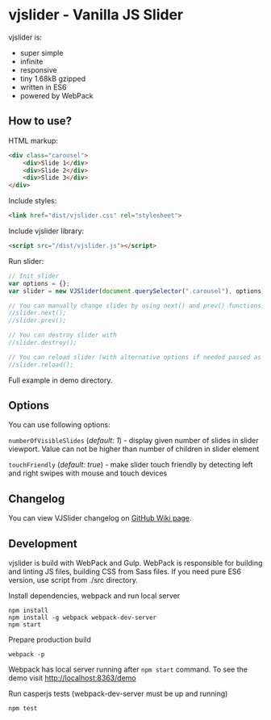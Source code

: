 vjslider - Vanilla JS Slider
============================
vjslider is:
 - super simple
 - infinite
 - responsive
 - tiny 1.68kB gzipped
 - written in ES6
 - powered by WebPack

How to use?
-----------
HTML markup: 
```html
<div class="carousel">
    <div>Slide 1</div>
    <div>Slide 2</div>
    <div>Slide 3</div>
</div>
```

Include styles:
```html
<link href="dist/vjslider.css" rel="stylesheet">
```

Include vjslider library:
```html
<script src="/dist/vjslider.js"></script>
```

Run slider:
```js
// Init slider
var options = {};
var slider = new VJSlider(document.querySelector(".carousel"), options);

// You can manually change slides by using next() and prev() functions:
//slider.next();
//slider.prev();

// You can destroy slider with
//slider.destroy();

// You can reload slider (with alternative options if needed passed as argument to reload method)
//slider.reload();
```

Full example in demo directory. 

Options
-------

You can use following options:

`numberOfVisibleSlides` (_default: 1_) - display given number of slides in slider viewport. Value can not be higher than number of children in slider element

`touchFriendly` (_default: true_) - make slider touch friendly by detecting left and right swipes with mouse and touch devices

Changelog
---------

You can view VJSlider changelog on [GitHub Wiki page](https://github.com/blacksaildivision/vjslider/wiki/Changelog). 

Development
-----------
vjslider is build with WebPack and Gulp. 
WebPack is responsible for building and linting JS files, building CSS from Sass files. If you need pure ES6 version, use script from ./src directory.

Install dependencies, webpack and run local server
```
npm install
npm install -g webpack webpack-dev-server
npm start
```

Prepare production build
```
webpack -p
```

Webpack has local server running after `npm start` command. To see the demo visit [http://localhost:8363/demo](http://localhost:8363/demo)


Run casperjs tests (webpack-dev-server must be up and running)
```
npm test
```
